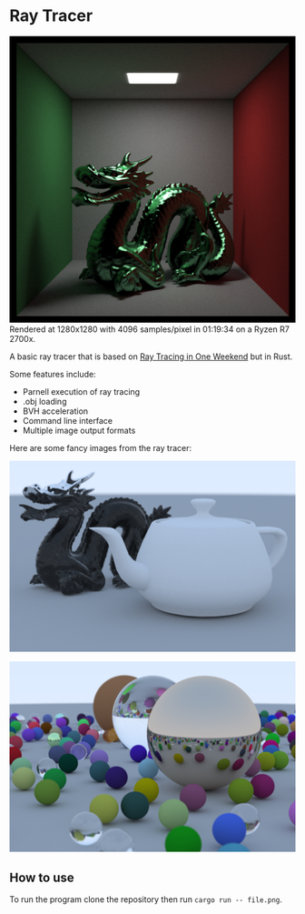# Ray Tracer

![Cornell Box](imgs/cornell.png)
Rendered at 1280x1280 with 4096 samples/pixel in 01:19:34 on a Ryzen R7 2700x.

A basic ray tracer that is based on [Ray Tracing in One Weekend](https://raytracing.github.io/books/RayTracingInOneWeekend.html)
but in Rust.

Some features include:
 * Parnell execution of ray tracing
 * .obj loading
 * BVH acceleration
 * Command line interface
 * Multiple image output formats

Here are some fancy images from the ray tracer:

  
![Utah Teapot and Stanford Dragon](imgs/objs.png)
  
![Lots of Balls](imgs/image.png)

## How to use

To run the program clone the repository then run `cargo run -- file.png`.
